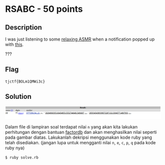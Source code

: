 # RSABC - 50 points
## Description
I was just listening to some [relaxing ASMR](https://youtu.be/J2g3lvNkAfI) when a notification popped up with [this](https://static.tjctf.org/68f148e8d4b5ceb8f9fa6da568db024c28b80b55891fba49880b76b35d436114_rsa.txt).

???
## Flag
```
tjctf{BOLm1QMWi3c}
```
## Solution
![](fctr.png)

Dalam file di lampiran soal terdapat nilai `n` yang akan kita lakukan perhitungan dengan bantuan [factordb](http://factordb.com/) dan akan menghasilkan nilai seperti pada gambar diatas. Lakukanlah dekripsi menggunakan kode ruby yang telah disediakan. (jangan lupa untuk mengganti nilai `n`, `e`, `c`, `p`, `q` pada kode ruby nya)
```
$ ruby solve.rb
```
